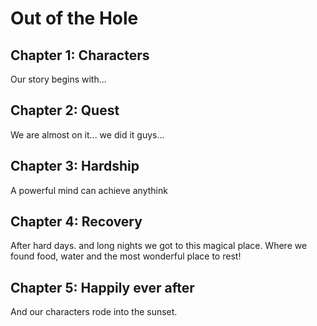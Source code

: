 # Out of the Hole

## Chapter 1: Characters

Our story begins with...


## Chapter 2: Quest
We are almost on it... we did it guys... 

## Chapter 3: Hardship
A powerful mind can achieve anythink

## Chapter 4: Recovery
After hard days. and long nights we got to this magical place. Where we found food, water and the most wonderful place to rest!  

## Chapter 5: Happily ever after

And our characters rode into the sunset.

